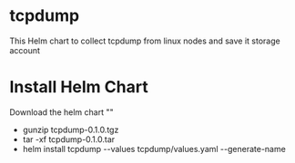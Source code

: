# tcpdump
This Helm chart to collect tcpdump from linux nodes and save it storage account


# Install Helm Chart

Download the helm chart ""
 - gunzip tcpdump-0.1.0.tgz 
 - tar -xf tcpdump-0.1.0.tar 
 - helm install tcpdump --values  tcpdump/values.yaml --generate-name 


